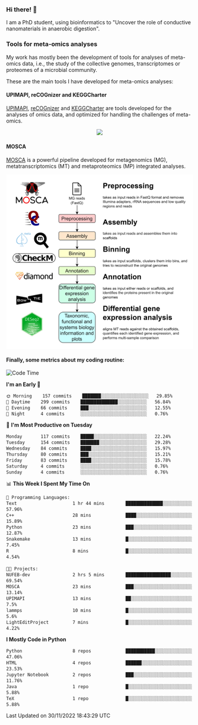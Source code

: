 ### Hi there! 👋

I am a PhD student, using bioinformatics to "Uncover the role of conductive nanomaterials in anaerobic digestion".

### Tools for meta-omics analyses

My work has mostly been the development of tools for analyses of meta-omics data, i.e., the study of the collective genomes, transcriptomes or proteomes of a microbial community.

These are the main tools I have developed for meta-omics analyses:

#### UPIMAPI, reCOGnizer and KEGGCharter

[UPIMAPI](https://github.com/iquasere/UPIMAPI), [reCOGnizer](https://github.com/iquasere/reCOGnizer) and [KEGGCharter](https://github.com/iquasere/KEGGCharter) are tools developed for the analyses of omics data, and optimized for handling the challenges of meta-omics.

<p align="center">
    <img src="assets/annotation_paper.png">
</p>

#### MOSCA

[MOSCA](https://github.com/iquasere/MOSCA) is a powerful pipeline developed for metagenomics (MG), metatranscriptomics (MT) and metaproteomics (MP) integrated analyses.

<p align="center">
    <img src="assets/mosca_workflow.png" align="center" width="700">
</p>


#### Finally, some metrics about my coding routine:

<!--START_SECTION:waka-->
![Code Time](http://img.shields.io/badge/Code%20Time-400%20hrs%2048%20mins-blue)

**I'm an Early 🐤** 

```text
🌞 Morning    157 commits    ███████░░░░░░░░░░░░░░░░░░   29.85% 
🌆 Daytime    299 commits    ██████████████░░░░░░░░░░░   56.84% 
🌃 Evening    66 commits     ███░░░░░░░░░░░░░░░░░░░░░░   12.55% 
🌙 Night      4 commits      ░░░░░░░░░░░░░░░░░░░░░░░░░   0.76%

```
📅 **I'm Most Productive on Tuesday** 

```text
Monday       117 commits    █████░░░░░░░░░░░░░░░░░░░░   22.24% 
Tuesday      154 commits    ███████░░░░░░░░░░░░░░░░░░   29.28% 
Wednesday    84 commits     ████░░░░░░░░░░░░░░░░░░░░░   15.97% 
Thursday     80 commits     ███░░░░░░░░░░░░░░░░░░░░░░   15.21% 
Friday       83 commits     ████░░░░░░░░░░░░░░░░░░░░░   15.78% 
Saturday     4 commits      ░░░░░░░░░░░░░░░░░░░░░░░░░   0.76% 
Sunday       4 commits      ░░░░░░░░░░░░░░░░░░░░░░░░░   0.76%

```


📊 **This Week I Spent My Time On** 

```text
💬 Programming Languages: 
Text                     1 hr 44 mins        ██████████████░░░░░░░░░░░   57.96% 
C++                      28 mins             ████░░░░░░░░░░░░░░░░░░░░░   15.89% 
Python                   23 mins             ███░░░░░░░░░░░░░░░░░░░░░░   12.87% 
Snakemake                13 mins             █░░░░░░░░░░░░░░░░░░░░░░░░   7.45% 
R                        8 mins              █░░░░░░░░░░░░░░░░░░░░░░░░   4.54%

🐱‍💻 Projects: 
NUFEB-dev                2 hrs 5 mins        █████████████████░░░░░░░░   69.54% 
MOSCA                    23 mins             ███░░░░░░░░░░░░░░░░░░░░░░   13.14% 
UPIMAPI                  13 mins             ██░░░░░░░░░░░░░░░░░░░░░░░   7.5% 
lammps                   10 mins             █░░░░░░░░░░░░░░░░░░░░░░░░   5.6% 
LightEditProject         7 mins              █░░░░░░░░░░░░░░░░░░░░░░░░   4.22%

```

**I Mostly Code in Python** 

```text
Python                   8 repos             ███████████░░░░░░░░░░░░░░   47.06% 
HTML                     4 repos             ██████░░░░░░░░░░░░░░░░░░░   23.53% 
Jupyter Notebook         2 repos             ███░░░░░░░░░░░░░░░░░░░░░░   11.76% 
Java                     1 repo              █░░░░░░░░░░░░░░░░░░░░░░░░   5.88% 
TeX                      1 repo              █░░░░░░░░░░░░░░░░░░░░░░░░   5.88%

```



 Last Updated on 30/11/2022 18:43:29 UTC
<!--END_SECTION:waka-->
